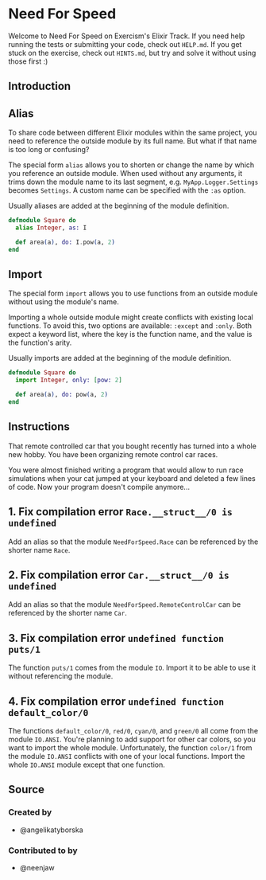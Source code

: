 # Need For Speed

Welcome to Need For Speed on Exercism's Elixir Track.
If you need help running the tests or submitting your code, check out `HELP.md`.
If you get stuck on the exercise, check out `HINTS.md`, but try and solve it without using those first :)

## Introduction

## Alias

To share code between different Elixir modules within the same project, you need to reference the outside module by its full name. But what if that name is too long or confusing?

The special form `alias` allows you to shorten or change the name by which you reference an outside module. When used without any arguments, it trims down the module name to its last segment, e.g. `MyApp.Logger.Settings` becomes `Settings`. A custom name can be specified with the `:as` option.

Usually aliases are added at the beginning of the module definition.

```elixir
defmodule Square do
  alias Integer, as: I

  def area(a), do: I.pow(a, 2)
end
```

## Import

The special form `import` allows you to use functions from an outside module without using the module's name.

Importing a whole outside module might create conflicts with existing local functions. To avoid this, two options are available: `:except` and `:only`. Both expect a keyword list, where the key is the function name, and the value is the function's arity.

Usually imports are added at the beginning of the module definition.

```elixir
defmodule Square do
  import Integer, only: [pow: 2]

  def area(a), do: pow(a, 2)
end
```

## Instructions

That remote controlled car that you bought recently has turned into a whole new hobby. You have been organizing remote control car races.

You were almost finished writing a program that would allow to run race simulations when your cat jumped at your keyboard and deleted a few lines of code. Now your program doesn't compile anymore...

## 1. Fix compilation error `Race.__struct__/0 is undefined`

Add an alias so that the module `NeedForSpeed.Race` can be referenced by the shorter name `Race`.

## 2. Fix compilation error `Car.__struct__/0 is undefined`

Add an alias so that the module `NeedForSpeed.RemoteControlCar` can be referenced by the shorter name `Car`.

## 3. Fix compilation error `undefined function puts/1`

The function `puts/1` comes from the module `IO`. Import it to be able to use it without referencing the module.

## 4. Fix compilation error `undefined function default_color/0`

The functions `default_color/0`, `red/0`, `cyan/0`, and `green/0` all come from the module `IO.ANSI`. You're planning to add support for other car colors, so you want to import the whole module. Unfortunately, the function `color/1` from the module `IO.ANSI` conflicts with one of your local functions. Import the whole `IO.ANSI` module except that one function.

## Source

### Created by

- @angelikatyborska

### Contributed to by

- @neenjaw